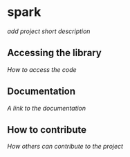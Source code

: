 # spark

*add project short description*

## Accessing the library

*How to access the code*

## Documentation

*A link to the documentation*

## How to contribute

*How others can contribute to the project*